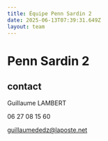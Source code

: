 ```yaml
---
title: Équipe Penn Sardin 2
date: 2025-06-13T07:39:31.649Z
layout: team
---
```


# Penn Sardin 2



## contact 

Guillaume LAMBERT

06 27 08 15 60

guillaumededz@laposte.net

